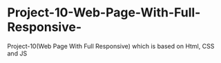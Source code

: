 # Project-10-Web-Page-With-Full-Responsive-
Project-10(Web Page With Full Responsive) which is based on Html, CSS and JS
